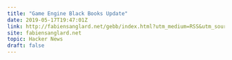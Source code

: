 ```yaml
---
title: "Game Engine Black Books Update"
date: 2019-05-17T19:47:01Z
link: http://fabiensanglard.net/gebb/index.html?utm_medium=RSS&utm_source=hune
site: fabiensanglard.net
topic: Hacker News
draft: false
---
```

